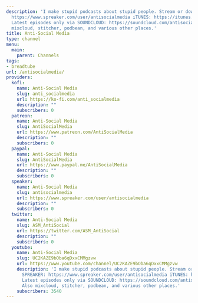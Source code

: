 ```yaml
---
description: 'I make stupid podcasts about stupid people. Stream or download via SPREAKER:
  https://www.spreaker.com/user/antisocialmedia iTUNES: https://itunes.apple.com/us/podcast/anti-social-media-podcast/id1076431995?mt=2
  Latest episodes only via SOUNDCLOUD: https://soundcloud.com/antisocial_media Also
  mixcloud, stitcher, podbean, and various other places.'
title: Anti-Social Media
type: channel
menu:
  main:
    parent: Channels
tags:
- breadtube
url: /antisocialmedia/
providers:
  kofi:
    name: Anti-Social Media
    slug: anti_socialmedia
    url: https://ko-fi.com/anti_socialmedia
    description: ""
    subscribers: 0
  patreon:
    name: Anti-Social Media
    slug: AntiSocialMedia
    url: https://www.patreon.com/AntiSocialMedia
    description: ""
    subscribers: 0
  paypal:
    name: Anti-Social Media
    slug: AntiSocialMedia
    url: https://www.paypal.me/AntiSocialMedia
    description: ""
    subscribers: 0
  speaker:
    name: Anti-Social Media
    slug: antisocialmedia
    url: https://www.spreaker.com/user/antisocialmedia
    description: ""
    subscribers: 0
  twitter:
    name: Anti-Social Media
    slug: ASM_AntiSocial
    url: https://twitter.com/ASM_AntiSocial
    description: ""
    subscribers: 0
  youtube:
    name: Anti-Social Media
    slug: UC2KAZE9bOba6qDxxCMMgzvw
    url: https://www.youtube.com/channel/UC2KAZE9bOba6qDxxCMMgzvw
    description: 'I make stupid podcasts about stupid people. Stream or download via
      SPREAKER: https://www.spreaker.com/user/antisocialmedia iTUNES: https://itunes.apple.com/us/podcast/anti-social-media-podcast/id1076431995?mt=2
      Latest episodes only via SOUNDCLOUD: https://soundcloud.com/antisocial_media
      Also mixcloud, stitcher, podbean, and various other places.'
    subscribers: 3540
---
```

